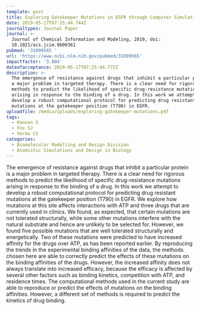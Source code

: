 ```yaml
---
template: post
title: Exploring Gatekeeper Mutations in EGFR through Computer Simulations
date: 2019-05-17T07:25:44.744Z
journaltypes: Journal Paper
journal: >-
  Journal of Chemical Information and Modeling, 2019, doi:
  10.1021/acs.jcim.9b00361
pubmed: '31099565 '
url: 'https://www.ncbi.nlm.nih.gov/pubmed/31099565'
impactfactor: '3.804'
dateofacceptance: 2019-05-17T07:25:44.772Z
description: >-
  The emergence of resistance against drugs that inhibit a particular protein is
  a major problem in targeted therapy. There is a clear need for rigorous
  methods to predict the likelihood of specific drug-resistance mutations
  arising in response to the binding of a drug. In this work we attempt to
  develop a robust computational protocol for predicting drug resistant
  mutations at the gatekeeper position (T790) in EGFR. 
uploadfile: /media/uploads/exploring-gatekeeper-mutations.pdf
tags:
  - Kannan S
  - Fox SJ
  - Verma CS
categories:
  - Biomolecular Modelling and Design Division
  - Atomistic Simulations and Design in Biology
---
```

The emergence of resistance against drugs that inhibit a particular protein is a major problem in targeted therapy. There is a clear need for rigorous methods to predict the likelihood of specific drug-resistance mutations arising in response to the binding of a drug. In this work we attempt to develop a robust computational protocol for predicting drug resistant mutations at the gatekeeper position (T790) in EGFR. We explore how mutations at this site affects interactions with ATP and three drugs that are currently used in clinics. We found, as expected, that certain mutations are not tolerated structurally, while some other mutations interfere with the natural substrate and hence are unlikely to be selected for. However, we found five possible mutations that are well tolerated structurally and energetically. Two of these mutations were predicted to have increased affinity for the drugs over ATP, as has been reported earlier. By reproducing the trends in the experimental binding affinities of the data, the methods chosen here are able to correctly predict the effects of these mutations on the binding affinities of the drugs. However, the increased affinity does not always translate into increased efficacy, because the efficacy is affected by several other factors such as binding kinetics, competition with ATP, and residence times. The computational methods used in the current study are able to reproduce or predict the effects of mutations on the binding affinities. However, a different set of methods is required to predict the kinetics of drug binding.
